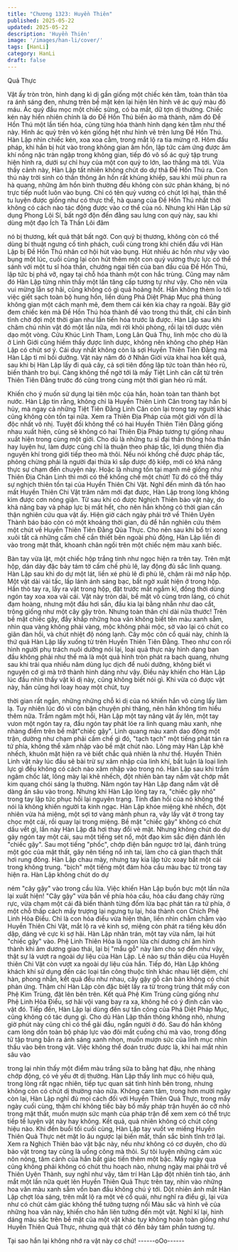 ```yaml
---
title: "Chương 1323: Huyền Thiên"
published: 2025-05-22
updated: 2025-05-22
description: 'Huyền Thiên'
image: '/images/han-li/cover/'
tags: [HanLi]
category: HanLi
draft: false
---
```


Quả Thực

Vật ấy tròn tròn, hình dạng kì dị gần giống một chiếc kén tằm,
toàn thân tỏa ra ánh sáng đen, nhưng trên bề mặt kén lại hiện lên
hình vẽ ác quỷ màu đỏ máu.
Ác quỷ đầu mọc một chiếc sừng, có ba mắt, dữ tợn dị thường.
Chiếc kén này hiển nhiên chính là do Đề Hồn Thú biến ảo mà
thành, năm đó Đề Hồn Thú một lần tiến hóa, cũng từng hóa thành
hình dạng kén tằm như thế này. Hình ác quỷ trên vỏ kén giống hệt
như hình vẽ trên lưng Đề Hồn Thú.
Hàn Lập nhìn chiếc kén, xoa xoa cằm, trong mắt lộ ra tia mừng
rỡ.
Hôm đấu pháp, khi hắn bị hút vào trong không gian âm hồn, lập
tức cảm ứng được âm khí nồng nặc tràn ngập trong không gian,
tiếp đó vô số ác quỷ tập trung hiện hình ra, dưới sự chỉ huy của
một con quỷ to lớn, lao thẳng mà tới.
Vừa thấy cảnh này, Hàn Lập tất nhiên không chút do dự thả Đề
Hồn Thú ra.
Con thú này trời sinh có thần thông ăn hồn rất khủng khiếp, sau
khi mũi phun ra hà quang, những âm hồn bình thường đều không
còn sức phản kháng, bị nó trực tiếp nuốt luôn vào bụng. Chỉ có
tên quỷ vương có chút lợi hại, thân thể tu luyện được giống như
có thực thể, hà quang của Đề Hồn Thú nhất thời không có cách
nào tác động được vào cơ thể của nó.
Nhưng khi Hàn Lập sử dụng Phong Lôi Sí, bất ngờ độn đến đằng
sau lưng con quỷ này, sau khi dùng một đạo Ích Tà Thần Lôi đâm

nó bị thương, kết quả thật bất ngờ.
Con quỷ bị thương, không còn có thể dùng bí thuật ngưng cố tinh
phách, cuối cùng trong khi chiến đấu với Hàn Lập bị Đề Hồn Thú
nhân cơ hội hút vào bụng.
Hút nhiều ác hồn như vậy vào bụng một lúc, cuối cùng lại còn hút
thêm một con quỷ vương thực lực có thể sánh với một tu sĩ hóa
thần, chướng ngại tiến của ban đầu của Đề Hồn Thú, lập tức bị
phá vỡ, ngay tại chỗ hóa thành một con hắc trùng.
Cũng may năm đó Hàn Lập từng nhìn thấy một lần tăng cấp
tương tự như vậy. Cho nên vừa vui mừng lẫn sợ hãi, cũng không
có gì quá hoảng hốt.
Hắn không thèm lo tới việc giết sạch toàn bộ hung hồn, liền dùng
Phá Diệt Pháp Mục phá thủng không gian một cách mạnh mẽ,
đem them cái kén kia chạy ra ngoài.
Bây giờ đem chiếc kén mà Đề Hồn Thú hóa thành để vào trong
thú thất, chỉ cần bình tĩnh chờ đợi một thời gian như lần tiến hóa
trước là được.
Hàn Lập sau khi chăm chú nhìn vật đó một lần nữa, mới rời khỏi
phòng, rồi lại tới dược viên dạo một vòng.
Cửu Khúc Linh Tham, Long Lân Quả Thụ, linh mộc cho dù là ở
Linh Giới cũng hiếm thấy được linh dược, không nên không cho
phép Hàn Lập có chút sơ ý.
Cái duy nhất không còn là sợi Huyền Thiên Tiên Đằng mà Hàn
Lập tỉ mỉ bồi dưỡng.
Vật này năm đó ở Nhân Giới vừa khai hoa kết quả, sau khi bị Hàn
Lập lấy đi quả cây, cả sợi tiên đồng lập tức toàn thân héo rũ, biến
thành tro bụi.
Càng không thể ngờ tới là mấy Tiệt Linh căn cắt từ trên Thiên
Tiên Đằng trước đó cũng trong cùng một thời gian héo rũ mất.

Khiến cho ý muốn sử dụng lại tiên mộc của hắn, hoàn toàn tan
thành bọt nước.
Hàn Lập tin rằng, không chỉ là Huyền Thiên Linh Căn trong tay
hắn bị hủy, mà ngay cả những Tiệt Tiên Đằng Linh Căn còn lại
trong tay người khác cũng không còn tồn tại nữa.
Xem ra Thiên Địa Pháp của một giới vốn dĩ là độc nhất vô nhị.
Tuyệt đối không thể có hai Huyền Thiên Tiên Đằng giống nhau
xuất hiện, cũng sẽ không có hai Thiên Địa Pháp tương tự giống
nhau xuất hiện trong cùng một giới.
Cho dù là những tu sĩ đại thần thông hóa thần hay luyện hư, làm
được cũng chỉ là thuận theo pháp tắc, lợi dụng thiên địa nguyên
khí trong giới tiếp theo mà thôi. Nếu nói khống chế được pháp
tắc, phỏng chừng phải là người đại thừa kì sắp được độ kiếp, mới
có khả năng thực sự chạm đến chuyện này.
Hoặc là nhưng tồn tại mạnh mẽ giống như Thiên Địa Chân Linh
thì mới có thể khống chế một chút!
Từ đó có thể thấy sự nghịch thiên tồn tại của Huyền Thiên Chi
Vật.
Nghĩ đến mình đã tổn hao mất Huyền Thiên Chi Vật trăm năm
mới đạt được, Hàn Lập trong lòng không kìm được cơn nóng
giận.
Từ sau khi có được Nghịch Thiên bảo vật này, do khả năng bay
và pháp lực bị mất hết, cho nên hắn không có thời gian cẩn thận
nghiên cứu qua vật ấy.
Hiện giờ cách ngày phải trở về Thiên Uyên Thành báo báo còn có
một khoảng thời gian, đủ để hắn nghiên cứu thêm một chút về
Huyền Thiên Tiên Đằng Qủa Thực.
Cho nên sau khi bố trí xong xuôi tất cả những cấm chế cần thiết
bên ngoài phủ động, Hàn Lập liền đi vào trong mật thất, khoanh
chân ngồi trên một chiếc nệm màu xanh biếc.

Bàn tay vừa lật, một chiếc hộp trắng tinh như ngọc hiện ra trên
tay.
Trên mặt hộp, dán dày đặc bảy tám tờ cấm chế phù lê, lay động
đủ sắc linh quang.
Hàn Lập sau khi do dự một lát, liền xé phù lê đi phù lê, chậm rãi
mở nắp hộp.
Một vật dài vài tấc, lấp lánh ánh sáng bạc, bất ngờ xuất hiện ở
trong hộp.
Hắn thò tay ra, lấy ra vật trong hộp, đặt trước mắt ngắm kĩ, đồng
thời dùng ngón tay xoa xoa vài cái.
Vật này tròn dài, bề mặt vô cùng trơn láng, có chút đạm hoàng,
nhưng một đầu hơi sần, đầu kia lại bằng nhẵn như dao cắt, trông
giống như một cây gậy tròn.
Nhưng toàn thân chỉ dài nửa thước!
Trên bề mặt chiếc gậy, đầy khắp những hoa văn không biết tên
màu xanh sẫm, nhìn qua vàng không phải vàng, mộc không phải
mộc, sờ vào lại có chút co giãn đàn hồi, và chút nhiệt độ nóng
lạnh.
Cây mộc côn cổ quái này, chính là thứ quả Hàn Lập lấy xuống từ
trên Huyền Thiên Tiên Đằng.
Theo như con rối hình người phụ trách nuôi dưỡng nói lại, loại
quả thực này hình dạng ban đầu không phải như thế mà là một
quả hình tròn phát ra bạch quang, nhưng sau khi trải qua nhiều
năm dùng lục dịch để nuôi dưỡng, không biết vì nguyên cớ gì mà
trở thành hình dáng như vậy.
Điều này khiến cho Hàn Lập lúc đầu nhìn thấy vật kì dị này, cũng
không biết nói gì.
Khi vừa có được vật này, hắn cũng hơi loay hoay một chút, tuy

thời gian rất ngắn, những những chỗ kì dị của nó khiến hắn vô
cùng lấy làm lạ.
Tuy nhiên lúc đó vì còn bận chuyện phi thăng, nên hắn không tìm
hiểu thêm nữa.
Trầm ngâm một hồi, Hàn Lập một tay nâng vật ấy lên, một tay
vưon một ngón tay ra, đầu ngón tay phát lóe ra linh quang màu
xanh, nhẹ nhàng điểm trên bề mặt"chiếc gậy".
Linh quang màu xanh dao động một trận, dường như chạm phải
cấm chế gì đó, "tạch tạch" một tiếng phát tán ra tứ phía, không
thể xâm nhập vào bề mặt chút nào.
Lông mày Hàn Lập khẽ nhếch, khuôn mặt hiện ra vẻ biết chắc
quả nhiên là như thế. Huyền Thiên Linh vật này lúc đầu sẽ bài trừ
sự xâm nhập của linh khí, bất luận là loại linh lực gì đều không có
cách nào xâm nhập vào trong nó. Hàn Lập sau khi trầm ngâm
chốc lát, lông mày lại khẽ nhếch, đột nhiên bàn tay nắm vật chớp
mắt kim quang chói sáng lạ thường. Năm ngón tay Hàn Lập đang
nắm vật dễ dàng ấn sâu vào trong.
Nhưng khi Hàn Lập lỏng tay ra, "chiếc gậy nhỏ" trong tay lập tức
phục hồi lại nguyên trạng. Tính đàn hồi của nó không thể nói là
không khiến người ta kinh ngạc.
Hàn Lập khóe miệng khẽ nhếch, đột nhiên vừa há miệng, một sợi
tơ vàng mảnh phun ra, vây lấy vật ở trong tay chọc một cái, rồi
quay lại trong miệng.
Bề mặt "chiếc gậy" không có chút dấu vết gì, lần này Hàn Lập đã
hơi thay đổi vẻ mặt. Nhưng không chút do dự gảy ngón tay một
cái, sau một tiếng sét nổ, một đạo kim sắc điện đánh lên "chiếc
gậy".
Sau mọt tiếng "phốc", chớp điện bắn ngược trở lại, đánh trúng
một góc của mật thất, gây nên tiếng nổ inh tai, làm cho cả gian
thạch thất hơi rung đông. Hàn Lập chau mày, nhưng tay kia lập
tức xoay bắt một cái trong không trung. "bịch" một tiếng một đám
hỏa cầu màu bạc từ trong tay hiện ra. Hàn Lập không chút do dự

ném "cây gậy" vào trong cầu lửa. Việc khiến Hàn Lập buồn bực
một lần nữa lại xuất hiện!
"Cây gậy" vừa bắn về phía hỏa cầu, hỏa cầu đang cháy rừng rực,
vừa chạm một cái đã biến thành từng đốm lửa bạc phát tán ra tứ
phía, ở một chỗ thấp cách mấy trượng lại ngưng tụ lại, hóa thành
con Chích Phệ Linh Hỏa Điểu.
Chỉ là con hỏa điểu vừa hiện thân, liền nhìn chằm chằm vào
Huyền Thiên Chi Vật, mắt lộ ra vẻ kinh sợ, miệng còn phát ra
tiếng kêu dồn dập, dáng vẻ cực kì sợ hãi.
Hàn Lập nhăn trán, một tay vừa nắm, lại hút "chiếc gậy" vào. Phệ
Linh Thiên Hỏa là ngon lửa chí dương chí âm hình thành khi âm
dương giao thái, lại bị "mẩu gỗ" này làm cho sợ đến như vậy, thật
sự là vượt ra ngoài dự liệu của Hàn Lập.
Lẽ nào sự thần diệu của Huyền thiên Chi Vật còn vượt xa ngoài
dự liệu của hắn.
Tiếp đó, Hàn Lập không khách khí sử dụng đến các loại tấn công
thuộc tính khác nhau liệt diệm, chí hàn, phong nhẫn, kết quả đều
như nhau, cây gậy gỗ căn bản không có chút phản ứng.
Thậm chí Hàn Lập còn đặc biệt lấy ra từ trong trùng thất mấy con
Phệ Kim Trùng, đặt lên bên trên.
Kết quả Phệ Kim Trùng cũng giống như Phệ Linh Hỏa Điểu, sợ
hãi vội vang bay ra xa, không hề có ý định cắn vào vật đó.
Tiếp đến, Hàn Lập lại dùng đến sự tấn công của Phá Diệt Pháp
Mục, cũng không có tác dụng gì. Cho dù Hàn Lập thần thông
không nhỏ, nhưng giờ phút này cũng chỉ có thể gãi đầu, ngẩn
người ở đó.
Sau đó hắn không cam lòng dồn toàn bộ pháp lực vào đôi mắt
cuồng chú mà vào, trong đồng tử tập trung bắn ra ánh sáng xanh
nhọn, muốn mượn sức của linh mục nhìn thấu vào bên trong vật.
Việc không thể đoán trước được là, khi hai mắt nhìn sâu vào

trong lại nhìn thấy một điểm màu trắng sữa to bằng hạt đậu, nhẹ
nhàng chớp động, có vẻ yếu ớt dị thường.
Hàn Lập thấy linh mục có hiệu quả, trong lòng rất ngạc nhiên, tiếp
tục quan sát tình hình bên trong, nhưng không còn có chút dị
thường nào nữa.
Không cam tâm, trong hơn mười ngày còn lại, Hàn Lập nghĩ đủ
mọi cách đối với Huyền Thiên Quả Thực, trong mấy ngày cuối
cùng, thậm chí không tiếc bày bố mấy pháp trận huyền áo cỡ nhỏ
trong mật thất, muốn mượn sức mạnh của pháp trận để xem xem
có thể trực tiếp tế luyện vật này hay không.
Kết quả, quả nhiên không có chút công hiệu nào.
Khi đến buổi tối cuối cùng, Hàn Lập tay vuốt ve miếng Huyền
Thiên Quả Thực nét mặt lo âu ngược lại biến mất, thần sắc bình
tĩnh trở lại.
Xem ra Nghịch Thiên bảo vật bậc này, nếu như không có cơ
duyên, cho dù bảo vật trong tay cũng là uổng công mà thôi. Sự tôi
luyện những cảm xúc nôn nóng, tâm cảnh của hắn bất giác tiến
thêm một bậc.
Mấy ngày qua cũng không phải không có chút thu hoạch nào,
nhưng ngày mai phải trở về Thiên Uyên Thành, suy nghĩ như vậy,
tâm trí Hàn Lập đột nhiên tỉnh táo, ánh mắt một lần nữa quét lên
Huyền Thiên Quả Thực trên tay, nhìn vào những hoa văn màu
xanh sẫm vốn ban đầu không chú ý tới.
Dột nhiên ánh mắt Hàn Lập chợt lóa sáng, trên mắt lộ ra một vẻ
cổ quái, như nghĩ ra điểu gì, lại vừa như có chút cảm giác không
thể tưởng tượng nổi
Màu sắc và hình vẽ của những hoa văn này, khiến cho hắn liên
tưởng đến một vật.
Nghĩ kĩ lại, hình dáng màu sắc trên bề mặt của một vật khác tuy
không hoàn toàn giống như Huyền Thiên Quả Thực, nhưng quả
thật có đến bảy tám phần tương tự.

Tại sao hắn lại không nhớ ra vật này cơ chứ!
------oOo------
